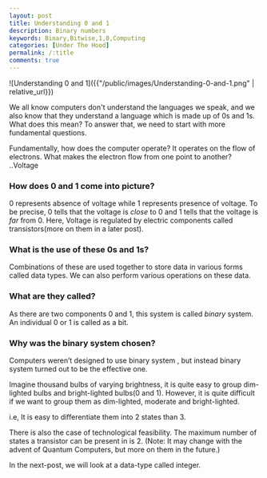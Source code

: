 ```yaml
---
layout: post
title: Understanding 0 and 1
description: Binary numbers
keywords: Binary,Bitwise,1,0,Computing
categories: [Under The Hood]
permalink: /:title
comments: true
---
```

![Understanding 0 and 1]({{"/public/images/Understanding-0-and-1.png" | relative_url}})

We all know computers don't understand the languages we speak, and we also know that they understand a language which is made up of 0s and 1s. What does this mean? To answer that, we need to start with more fundamental questions.

Fundamentally, how does the computer operate? It operates on the flow of electrons. What makes the electron flow from one point to another? ..Voltage

### How does 0 and 1 come into picture?

0 represents absence of voltage while 1 represents presence of voltage. To be precise, 0 tells that the voltage is *close* to 0 and 1 tells that the voltage is *far* from 0. Here, Voltage is regulated by electric components called transistors(more on them in a later post).

### What is the use of these 0s and 1s?

Combinations of these are used together to store data in various forms called data types. We can also perform various operations on these data.

### What are they called?

As there are two components 0 and 1, this system is called *binary* system. An individual 0 or 1 is called as a bit.

### Why was the binary system chosen?

Computers weren’t designed to use binary system , but instead binary system turned out to be the effective one.

Imagine thousand bulbs of varying brightness, it is quite easy to group dim-lighted bulbs and bright-lighted bulbs(0 and 1). However, it is quite difficult if we want to group them as dim-lighted, moderate and bright-lighted.

i.e, It is easy to differentiate them into 2 states than 3.

There is also the case of technological feasibility. The maximum number of states a transistor can be present in is 2. (Note: It may change with the advent of Quantum Computers, but more on them in the future.)

In the next-post, we will look at a data-type called integer.